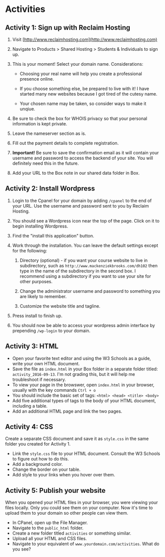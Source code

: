 # Activities

## Activity 1: Sign up with Reclaim Hosting

1. Visit [http://www.reclaimhosting.com](http://www.reclaimhosting.com)

2. Navigate to Products &gt; Shared Hosting &gt; Students & Individuals to sign up.

3. This is your moment! Select your domain name. Considerations:

   * Choosing your real name will help you create a professional presence online.

   * If you choose something else, be prepared to live with it! I have started many new websites because I got tired of the cutesy name.

   * Your chosen name may be taken, so consider ways to make it unqiue.

4. Be sure to check the box for WHOIS privacy so that your personal information is kept private.

5. Leave the nameserver section as is.

6. Fill out the payment details to complete registration.

7. **Important!** Be sure to save the confirmation email as it will contain your username and password to access the backend of your site. You will definitely need this in the future.

8. Add your URL to the Box note in our shared data folder in Box.

## Activity 2: Install Wordpress

1. Login to the Cpanel for your domain by adding `/cpanel` to the end of your URL. Use the username and password sent to you by Reclaim Hosting. 
2. You should see a Wordpress icon near the top of the page. Click on it to begin installing Wordpress.
3. Find the "install this application" button. 
4. Work through the installation. You can leave the default settings except for the following:  
   1. Directory \(optional\) - if you want your course website to live in subdirectory, such as `http://www.mackenziekbrooks.com/dh102` then type in the name of the subdirectory in the second box. I recommend using a subdirectory if you want to use your site for other purposes.

   1. Change the administrator username and password to something you are likely to remember.

   2. Customize the website title and tagline.

5. Press install to finish up.

6. You should now be able to access your wordpress admin interface by prepending `/wp-login` to your domain.

## Activity 3: HTML

* Open your favorite text editor and using the W3 Schools as a guide, write your own HTML document.
* Save the file as `index.html` in your Box folder in a separate folder titled: `activity_2016-09-13`. I'm not grading this, but it will help me troubleshoot if necessary.
* To view your page in the browswer, open `index.html` in your browser, usually with the key commands `Ctrl + o`
* You should include the basic set of tags: `<html> <head> <title> <body>`
* Add five additional types of tags to the body of your HTML document, including a table.
* Add an additional HTML page and link the two pages.

## Activity 4: CSS

Create a separate CSS document and save it as `style.css` in the same folder you created for Activity 1.

* Link the `style.css` file to your HTML document. Consult the W3 Schools to figure out how to do this.
* Add a background color.
* Change the border on your table. 
* Add style to your links when you hover over them. 

## Activity 5: Publish your website

When you opened your HTML files in your browser, you were viewing your files locally. Only you could see them on your computer. Now it's time to upload them to your domain so other people can view them.

* In CPanel, open up the File Manager.
* Navigate to the `public_html` folder. 
* Create a new folder titled `activities` or something similar. 
* Upload all your HTML and CSS files. 
* Navigate to your equivalent of `www.yourdomain.com/activities`. What do you see?  



